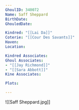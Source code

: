 ```yaml
---
GhoulID: 340072
Name: Saff Sheppard
BirthDate: 
GhouledDate: 

Kindred: "[[Lai Da]]"
Coterie: "[[Cour Des Savants]]"
Haven: 
Location: 

Kindred Associates: 
Ghoul Associates: 
- "[[Jay Richmond]]"
- "[[Sara Abbott]]"
Kine Associates: 

Plots: 

---
```


![[Saff Sheppard.jpg]]